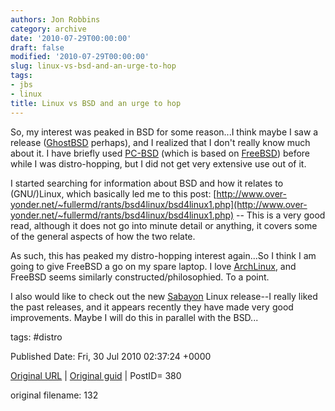 ```yaml
---
authors: Jon Robbins
category: archive
date: '2010-07-29T00:00:00'
draft: false
modified: '2010-07-29T00:00:00'
slug: linux-vs-bsd-and-an-urge-to-hop
tags:
- jbs
- linux
title: Linux vs BSD and an urge to hop
---
```


So, my interest was peaked in BSD for some reason...I think maybe I saw a release ([GhostBSD](http://www.ghostbsd.org/) perhaps), and I realized that I don't really know much about it.  I have briefly used [PC-BSD](http://www.pcbsd.org/) (which is based on [FreeBSD](http://www.freebsd.org/)) before while I was distro-hopping, but I did not get very extensive use out of it.

 I started searching for information about BSD and how it relates to (GNU/)Linux, which basically led me to this post:  [http://www.over-yonder.net/~fullermd/rants/bsd4linux/bsd4linux1.php](http://www.over-yonder.net/~fullermd/rants/bsd4linux/bsd4linux1.php) -- This is a very good read, although it does not go into minute detail or anything, it covers some of the general aspects of how the two relate.

 As such, this has peaked my distro-hopping interest again...So I think I am going to give FreeBSD a go on my spare laptop.  I love [ArchLinux](http://archlinux.org), and FreeBSD seems similarly constructed/philosophied.  To a point.

 I also would like to check out the new [Sabayon](http://www.sabayon.org/) Linux release--I really liked the past releases, and it appears recently they have made very good improvements.  Maybe I will do this in parallel with the BSD...

 



tags: #distro 


Published Date: Fri, 30 Jul 2010 02:37:24 +0000 

[Original URL](http://factorq.net/2010/07/29/linux-vs-bsd-and-an-urge-to-hop/) | [Original guid](http://factorq.net/?p=380) | PostID= 380

 original filename: 132
